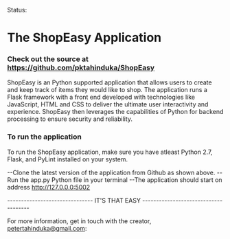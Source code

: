 Status:


The ShopEasy Application
============================

### Check out the source at https://github.com/pktahinduka/ShopEasy ###

ShopEasy is an Python supported application that allows users to create and 
keep track of items they would like to shop. The application runs a Flask framework 
with a front end developed with technologies like JavaScript, HTML and CSS to deliver the ultimate user 
interactivity and experience. ShopEasy then leverages the capabilities of Python 
for backend processing to ensure security and reliability.

### To run the application ###

To run the ShopEasy application, make sure you have atleast Python 2.7, Flask, and PyLint installed
on your system. 

--Clone the latest version of the application from Github as shown above.
--Run the app.py Python file in your terminal
--The application should start on address  http://127.0.0.0:5002

------------------------------- IT'S THAT EASY -------------------------------------


For more information, get in touch with the creator, petertahinduka@gmail.com:

